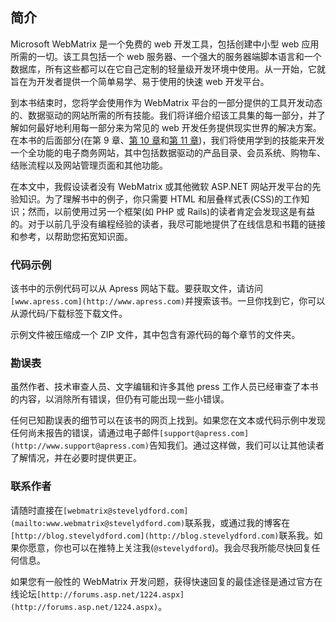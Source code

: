 ## 简介

Microsoft WebMatrix 是一个免费的 web 开发工具，包括创建中小型 web 应用所需的一切。该工具包括一个 web 服务器、一个强大的服务器端脚本语言和一个数据库，所有这些都可以在它自己定制的轻量级开发环境中使用。从一开始，它就旨在为开发者提供一个简单易学、易于使用的快速 web 开发平台。

到本书结束时，您将学会使用作为 WebMatrix 平台的一部分提供的工具开发动态的、数据驱动的网站所需的所有技能。我们将详细介绍该工具集的每一部分，并了解如何最好地利用每一部分来为常见的 web 开发任务提供现实世界的解决方案。在本书的后面部分(在第 9 章、[第 10 章](10.html#ch10)和[第 11 章](11.html#ch11))，我们将使用学到的技能来开发一个全功能的电子商务网站，其中包括数据驱动的产品目录、会员系统、购物车、结账流程以及网站管理页面和其他功能。

在本文中，我假设读者没有 WebMatrix 或其他微软 ASP.NET 网站开发平台的先验知识。为了理解书中的例子，你只需要 HTML 和层叠样式表(CSS)的工作知识；然而，以前使用过另一个框架(如 PHP 或 Rails)的读者肯定会发现这是有益的。对于以前几乎没有编程经验的读者，我尽可能地提供了在线信息和书籍的链接和参考，以帮助您拓宽知识面。

### 代码示例

该书中的示例代码可以从 Apress 网站下载。要获取文件，请访问`[www.apress.com](http://www.apress.com)`并搜索该书。一旦你找到它，你可以从源代码/下载标签下载文件。

示例文件被压缩成一个 ZIP 文件，其中包含有源代码的每个章节的文件夹。

### 勘误表

虽然作者、技术审查人员、文字编辑和许多其他 press 工作人员已经审查了本书的内容，以消除所有错误，但仍有可能出现一些小错误。

任何已知勘误表的细节可以在该书的网页上找到。如果您在文本或代码示例中发现任何尚未报告的错误，请通过电子邮件`[support@apress.com](http://www.support@apress.com)`告知我们。通过这样做，我们可以让其他读者了解情况，并在必要时提供更正。

### 联系作者

请随时直接在`[webmatrix@stevelydford.com](mailto:www.webmatrix@stevelydford.com)`联系我，或通过我的博客在`[http://blog.stevelydford.com](http://blog.stevelydford.com)`联系我。如果你愿意，你也可以在推特上关注我(`@stevelydford`)。我会尽我所能尽快回复任何信息。

如果您有一般性的 WebMatrix 开发问题，获得快速回复的最佳途径是通过官方在线论坛`[http://forums.asp.net/1224.aspx](http://forums.asp.net/1224.aspx)`。